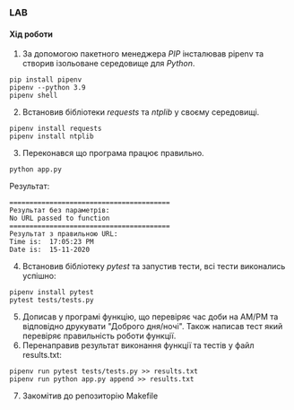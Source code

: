 ### LAB
#### Хід роботи

1. За допомогою пакетного менеджера *PIP* інсталював pipenv та створив ізольоване середовище для *Python*.
```
pip install pipenv
pipenv --python 3.9  
pipenv shell
```
2. Встановив бібліотеки *requests* та *ntplib* у своєму середовищі.
```
pipenv install requests
pipenv install ntplib
```
3. Переконався що програма працює правильно.
```
python app.py
```
Результат:
```
========================================
Результат без параметрів: 
No URL passed to function
========================================
Результат з правильною URL: 
Time is:  17:05:23 PM
Date is:  15-11-2020
```
4. Встановив бібліотеку *pytest* та запустив тести, всі тести виконались успішно:
```
pipenv install pytest
pytest tests/tests.py
```
5. Дописав у програмі функцію, що перевіряє час доби на AM/PM та відповідно друкувати "Доброго дня/ночі". Також написав тест який перевіряє правильність роботи функції.
6. Перенаправив результат виконання функції та тестів у файл results.txt:
```
pipenv run pytest tests/tests.py >> results.txt
pipenv run python app.py append >> results.txt
```
7. Закомітив до репозиторію Makefile